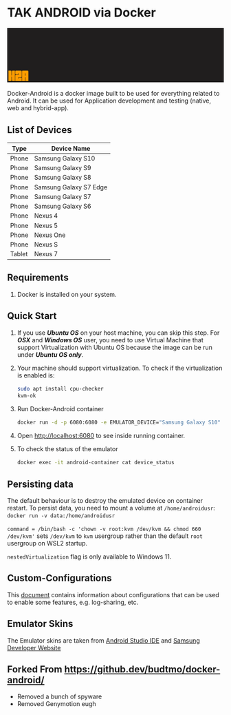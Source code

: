 # TAK ANDROID via Docker

<p align="center">
  <img id="header" src="./images/logo_docker-android.png" />
</p>

Docker-Android is a docker image built to be used for everything related to Android. It can be used for Application development and testing (native, web and hybrid-app).

## List of Devices

| Type   | Device Name            |
| ------ | ---------------------- |
| Phone  | Samsung Galaxy S10     |
| Phone  | Samsung Galaxy S9      |
| Phone  | Samsung Galaxy S8      |
| Phone  | Samsung Galaxy S7 Edge |
| Phone  | Samsung Galaxy S7      |
| Phone  | Samsung Galaxy S6      |
| Phone  | Nexus 4                |
| Phone  | Nexus 5                |
| Phone  | Nexus One              |
| Phone  | Nexus S                |
| Tablet | Nexus 7                |

## Requirements

1. Docker is installed on your system.

## Quick Start

1. If you use **_Ubuntu OS_** on your host machine, you can skip this step. For **_OSX_** and **_Windows OS_** user, you need to use Virtual Machine that support Virtualization with Ubuntu OS because the image can be run under **_Ubuntu OS only_**.

2. Your machine should support virtualization. To check if the virtualization is enabled is:

   ```bash
   sudo apt install cpu-checker
   kvm-ok
   ```

3. Run Docker-Android container

   ```bash
   docker run -d -p 6080:6080 -e EMULATOR_DEVICE="Samsung Galaxy S10" -e WEB_VNC=true --device /dev/kvm --name android-container mighthire/tak-android:emulator_11.0
   ```

4. Open <http://localhost:6080> to see inside running container.

5. To check the status of the emulator

   ```bash
   docker exec -it android-container cat device_status
   ```

## Persisting data

The default behaviour is to destroy the emulated device on container restart. To persist data, you need to mount a volume at `/home/androidusr`: `docker run -v data:/home/androidusr`

`command = /bin/bash -c 'chown -v root:kvm /dev/kvm && chmod 660 /dev/kvm'` sets `/dev/kvm` to `kvm` usergroup rather than the default `root` usergroup on WSL2 startup.

`nestedVirtualization` flag is only available to Windows 11.

## Custom-Configurations

This [document](./documentations/CUSTOM_CONFIGURATIONS.md) contains information about configurations that can be used to enable some features, e.g. log-sharing, etc.

## Emulator Skins

The Emulator skins are taken from [Android Studio IDE](https://developer.android.com/studio) and [Samsung Developer Website](https://developer.samsung.com/)

## Forked From <https://github.dev/budtmo/docker-android/>

- Removed a bunch of spyware
- Removed Genymotion eugh
